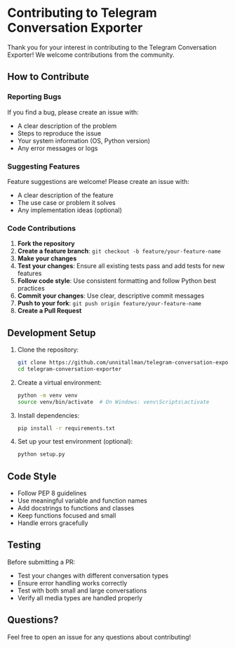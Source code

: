 # Contributing to Telegram Conversation Exporter

Thank you for your interest in contributing to the Telegram Conversation Exporter! We welcome contributions from the community.

## How to Contribute

### Reporting Bugs

If you find a bug, please create an issue with:
- A clear description of the problem
- Steps to reproduce the issue
- Your system information (OS, Python version)
- Any error messages or logs

### Suggesting Features

Feature suggestions are welcome! Please create an issue with:
- A clear description of the feature
- The use case or problem it solves
- Any implementation ideas (optional)

### Code Contributions

1. **Fork the repository**
2. **Create a feature branch**: `git checkout -b feature/your-feature-name`
3. **Make your changes**
4. **Test your changes**: Ensure all existing tests pass and add tests for new features
5. **Follow code style**: Use consistent formatting and follow Python best practices
6. **Commit your changes**: Use clear, descriptive commit messages
7. **Push to your fork**: `git push origin feature/your-feature-name`
8. **Create a Pull Request**

## Development Setup

1. Clone the repository:
   ```bash
   git clone https://github.com/unnitallman/telegram-conversation-exporter.git
   cd telegram-conversation-exporter
   ```

2. Create a virtual environment:
   ```bash
   python -m venv venv
   source venv/bin/activate  # On Windows: venv\Scripts\activate
   ```

3. Install dependencies:
   ```bash
   pip install -r requirements.txt
   ```

4. Set up your test environment (optional):
   ```bash
   python setup.py
   ```

## Code Style

- Follow PEP 8 guidelines
- Use meaningful variable and function names
- Add docstrings to functions and classes
- Keep functions focused and small
- Handle errors gracefully

## Testing

Before submitting a PR:
- Test your changes with different conversation types
- Ensure error handling works correctly
- Test with both small and large conversations
- Verify all media types are handled properly

## Questions?

Feel free to open an issue for any questions about contributing!